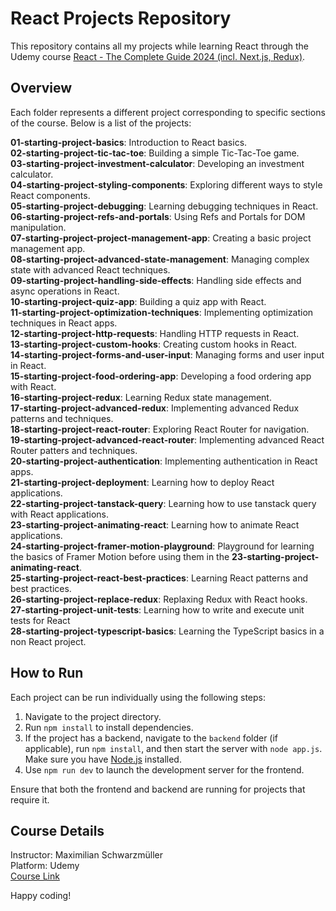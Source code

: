 # React Projects Repository

This repository contains all my projects while learning React through the Udemy course [React - The Complete Guide 2024 (incl. Next.js, Redux)](https://www.udemy.com/course/react-the-complete-guide-incl-redux/).

## Overview

Each folder represents a different project corresponding to specific sections of the course. Below is a list of the projects:

**01-starting-project-basics**: Introduction to React basics. <br>
**02-starting-project-tic-tac-toe**: Building a simple Tic-Tac-Toe game. <br>
**03-starting-project-investment-calculator**: Developing an investment calculator. <br>
**04-starting-project-styling-components**: Exploring different ways to style React components. <br>
**05-starting-project-debugging**: Learning debugging techniques in React. <br>
**06-starting-project-refs-and-portals**: Using Refs and Portals for DOM manipulation. <br>
**07-starting-project-project-management-app**: Creating a basic project management app. <br>
**08-starting-project-advanced-state-management**: Managing complex state with advanced React techniques. <br>
**09-starting-project-handling-side-effects**: Handling side effects and async operations in React. <br>
**10-starting-project-quiz-app**: Building a quiz app with React. <br>
**11-starting-project-optimization-techniques**: Implementing optimization techniques in React apps. <br>
**12-starting-project-http-requests**: Handling HTTP requests in React. <br>
**13-starting-project-custom-hooks**: Creating custom hooks in React. <br>
**14-starting-project-forms-and-user-input**: Managing forms and user input in React. <br>
**15-starting-project-food-ordering-app**: Developing a food ordering app with React. <br>
**16-starting-project-redux**: Learning Redux state management. <br>
**17-starting-project-advanced-redux**: Implementing advanced Redux patterns and techniques. <br>
**18-starting-project-react-router**: Exploring React Router for navigation. <br>
**19-starting-project-advanced-react-router**: Implementing advanced React Router patters and techniques. <br>
**20-starting-project-authentication**: Implementing authentication in React apps. <br>
**21-starting-project-deployment**: Learning how to deploy React applications. <br>
**22-starting-project-tanstack-query**: Learning how to use tanstack query with React applications. <br>
**23-starting-project-animating-react**: Learning how to animate React applications. <br>
**24-starting-project-framer-motion-playground**: Playground for learning the basics of Framer Motion before using them in the **23-starting-project-animating-react**. <br>
**25-starting-project-react-best-practices**: Learning React patterns and best practices. <br>
**26-starting-project-replace-redux**: Replaxing Redux with React hooks. <br>
**27-starting-project-unit-tests**: Learning how to write and execute unit tests for React <br>
**28-starting-project-typescript-basics**: Learning the TypeScript basics in a non React project. <br>

## How to Run

Each project can be run individually using the following steps:

1. Navigate to the project directory.
2. Run `npm install` to install dependencies.
3. If the project has a backend, navigate to the `backend` folder (if applicable), run `npm install`, and then start the server with `node app.js`. Make sure you have [Node.js](https://nodejs.org) installed.
4. Use `npm run dev` to launch the development server for the frontend.

Ensure that both the frontend and backend are running for projects that require it.


## Course Details

Instructor: Maximilian Schwarzmüller  
Platform: Udemy  
[Course Link](https://www.udemy.com/course/react-the-complete-guide-incl-redux/)

Happy coding!
